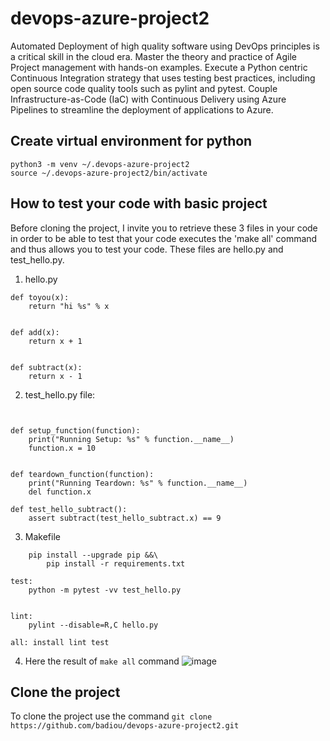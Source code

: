 # devops-azure-project2
Automated Deployment of high quality software using DevOps principles is a critical skill in the cloud era. Master the theory and practice of Agile Project management with hands-on examples. Execute a Python centric Continuous Integration strategy that uses testing best practices, including open source code quality tools such as pylint and pytest. Couple Infrastructure-as-Code (IaC) with Continuous Delivery using Azure Pipelines to streamline the deployment of applications to Azure.


## Create virtual environment for python

```
python3 -m venv ~/.devops-azure-project2
source ~/.devops-azure-project2/bin/activate
```

## How to test your code with basic project
Before cloning the project, I invite you to retrieve these 3 files in your code in order to be able to test that your code executes the 'make all' command and thus allows you to test your code. These files are hello.py and test_hello.py.
1. hello.py
```
def toyou(x):
    return "hi %s" % x


def add(x):
    return x + 1


def subtract(x):
    return x - 1
```

2. test_hello.py file:

```from hello import toyou, add, subtract


def setup_function(function):
    print("Running Setup: %s" % function.__name__)
    function.x = 10


def teardown_function(function):
    print("Running Teardown: %s" % function.__name__)
    del function.x

def test_hello_subtract():
    assert subtract(test_hello_subtract.x) == 9
```

3. Makefile

```install:
	pip install --upgrade pip &&\
		pip install -r requirements.txt

test:
	python -m pytest -vv test_hello.py


lint:
	pylint --disable=R,C hello.py

all: install lint test
```
4. Here the result of `make all` command
![image](https://github.com/badiou/devops-azure-project2/assets/23726535/1ffbef17-b434-4b6a-9b38-7000b7697d75)

## Clone the project 
To clone the project use the command 
`git clone https://github.com/badiou/devops-azure-project2.git`
